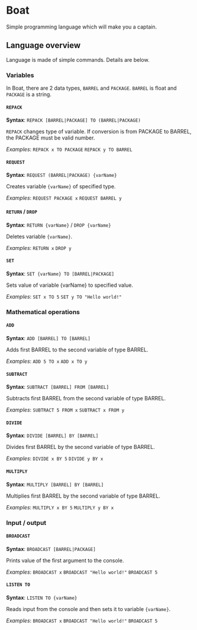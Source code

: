 # Boat

Simple programming language which will make you a captain.

## Language overview

Language is made of simple commands. Details are below.

### Variables

In Boat, there are 2 data types, `BARREL` and `PACKAGE`. `BARREL` is float and `PACKAGE` is a string.

#### `REPACK`

**Syntax**: `REPACK [BARREL|PACKAGE] TO (BARREL|PACKAGE)`

`REPACK` changes type of variable. If conversion is from PACKAGE to BARREL, the PACKAGE must be valid number.

_Examples_:
`REPACK x TO PACKAGE`
`REPACK y TO BARREL`

#### `REQUEST`

**Syntax**: `REQUEST (BARREL|PACKAGE) {varName}`

Creates variable `{varName}` of specified type.

_Examples_:
`REQUEST PACKAGE x`
`REQUEST BARREL y`

#### `RETURN` / `DROP`

**Syntax**: `RETURN {varName}` / `DROP {varName}`

Deletes variable `{varName}`.

_Examples_:
`RETURN x`
`DROP y`

#### `SET`

**Syntax**: `SET {varName} TO [BARREL|PACKAGE]`

Sets value of variable {varName} to specified value.

_Examples_:
`SET x TO 5`
`SET y TO "Hello world!"`

### Mathematical operations

#### `ADD`

**Syntax**: `ADD [BARREL] TO [BARREL]`

Adds first BARREL to the second variable of type BARREL.

_Examples_:
`ADD 5 TO x`
`ADD x TO y`

#### `SUBTRACT`

**Syntax**: `SUBTRACT [BARREL] FROM [BARREL]`

Subtracts first BARREL from the second variable of type BARREL.

_Examples_:
`SUBTRACT 5 FROM x`
`SUBTRACT x FROM y`

#### `DIVIDE`

**Syntax**: `DIVIDE [BARREL] BY [BARREL]`

Divides first BARREL by the second variable of type BARREL.

_Examples_:
`DIVIDE x BY 5`
`DIVIDE y BY x`

#### `MULTIPLY`

**Syntax**: `MULTIPLY [BARREL] BY [BARREL]`

Multiplies first BARREL by the second variable of type BARREL.

_Examples_:
`MULTIPLY x BY 5`
`MULTIPLY y BY x`

### Input / output

#### `BROADCAST`

**Syntax**: `BROADCAST [BARREL|PACKAGE]`

Prints value of the first argument to the console.

_Examples_:
`BROADCAST x`
`BROADCAST "Hello world!"`
`BROADCAST 5`

#### `LISTEN TO`

**Syntax**: `LISTEN TO {varName}`

Reads input from the console and then sets it to variable `{varName}`.

_Examples_:
`BROADCAST x`
`BROADCAST "Hello world!"`
`BROADCAST 5`
